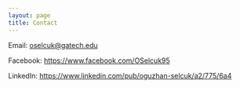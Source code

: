 ```yaml
---
layout: page
title: Contact
---
```


Email: <oselcuk@gatech.edu>

Facebook: <https://www.facebook.com/OSelcuk95>

LinkedIn: <https://www.linkedin.com/pub/oguzhan-selcuk/a2/775/6a4>